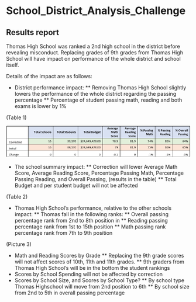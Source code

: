# School_District_Analysis_Challenge


## Results report 
Thomas High School was ranked a 2nd high school in the district before revealing misconduct. Replacing grades of 9th grades from Thomas High School will have impact on performance of the whole district and school itself. 

Details of the impact are as follows: 
* District performance impact: 
**	Removing Thomas High School slightly lowers the performance of the whole district regarding the passing percentage
**	Percentage of student passing math, reading and both exams is lower by 1%

(Table 1)

![](/Resources/Images/Table1.PNG)

* The school summary impact:
** Correction will lower Average Math Score, Average Reading Score, Percentage Passing Math, Percentage Passing Reading, and Overall Passing, (results in the table)
** Total Budget and per student budget will not be affected

(Table 2)


* Thomas High School’s performance, relative to the other schools impact:
**	Thomas fall in the following ranks: 
** Overall passing percentage rank from 2nd to 8th position in 
** Reading passing percentage rank from 1st to 15th position
** Math passing rank percentage rank from 7th to 9th position

(Picture 3)

* Math and Reading Scores by Grade
**	Replacing the 9th grade scores will not affect scores of 10th, 11th and 11th grades.
**	9th graders from Thomas High School’s will be in the bottom the student rankings
* Scores by School Spending will not be affected by correction 
*	Scores by School Size, and Scores by School Type? 
**	By school type Thomas Highschool will move from 2nd position to 6th
**	By school size from 2nd to 5th in overall passing percentage




